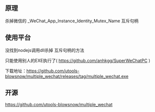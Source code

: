 ## 原理
杀掉微信的 _WeChat_App_Instance_Identity_Mutex_Name 互斥句柄


## 使用平台
没找到nodejs调用dll杀掉 互斥句柄的方法

只能使用别人的EXE执行了( https://github.com/anhkgg/SuperWeChatPC )

下载地址：https://github.com/utools-blowsnow/multiple_wechat/releases/tag/multiple_wechat.exe

## 开源
https://github.com/utools-blowsnow/multiple_wechat


